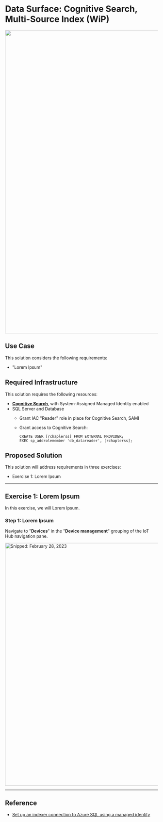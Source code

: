 # Data Surface: Cognitive Search, Multi-Source Index (WiP)

<img src="" width="1000" />

## Use Case
This solution considers the following requirements:

* "Lorem Ipsum"

## Required Infrastructure
This solution requires the following resources:

* [**Cognitive Search**](https://azure.microsoft.com/en-us/products/search), with System-Assigned Managed Identity enabled
* SQL Server and Database
  * Grant IAC "Reader" role in place for Cognitive Search, SAMI
  * Grant access to Cognitive Search:

    ```
    CREATE USER [rchaplerss] FROM EXTERNAL PROVIDER;
    EXEC sp_addrolemember 'db_datareader', [rchaplerss];
    ```
 
## Proposed Solution
This solution will address requirements in three exercises:

* Exercise 1: Lorem Ipsum

-----

## Exercise 1: Lorem Ipsum
In this exercise, we will Lorem Ipsum.

### Step 1: Lorem Ipsum
Navigate to "**Devices**" in the "**Device management**" grouping of the IoT Hub navigation pane.

<img src="https://user-images.githubusercontent.com/44923999/221903858-42e8284b-3178-4f1f-a7c7-49f07e12568d.png" width="800" title="Snipped: February 28, 2023" />

-----

## Reference

* [Set up an indexer connection to Azure SQL using a managed identity](https://learn.microsoft.com/en-us/azure/search/search-howto-managed-identities-sql)
